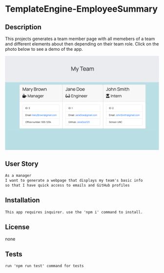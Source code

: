 # TemplateEngine-EmployeeSummary

## Description
This projects generates a team member page with all memebers of a team and different elements about then depending on their team role. Click on the photo below to see a demo of the app.

[![Picture of Page](team.png)](https://www.youtube.com/watch?v=aTBlQkbUMx4&feature=youtu.be)

## User Story
    As a manager
    I want to generate a webpage that displays my team's basic info
    so that I have quick access to emails and GitHub profiles


## Installation
    This app requires inquirer. use the 'npm i' command to install.


## License
none


## Tests
    run 'npm run test' command for tests
